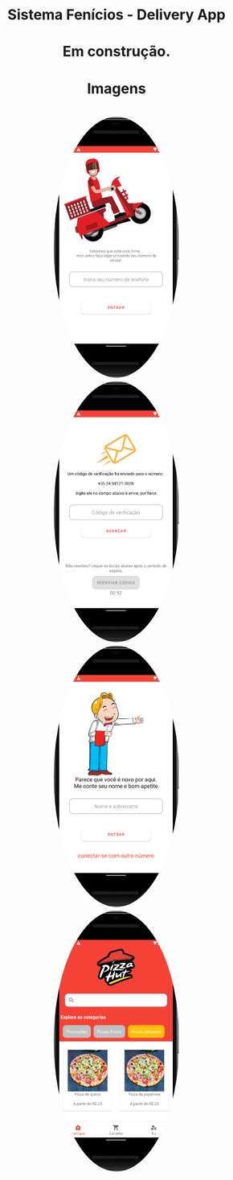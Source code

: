 <h1 align="center">Sistema Fenícios - Delivery App </h1>
<h1 align="center">Em construção.</h1>
<h1 align="center">Imagens</h1>


<h1 align="center">
  <img style="border-radius: 50%;" src="./assets/login.png" width="250px;" alt=""/>
  <img style="border-radius: 50%;" src="./assets/phoneAuth.png" width="250px;" alt=""/>
  <img style="border-radius: 50%;" src="./assets/register.png" width="250px;" alt=""/>
  <img style="border-radius: 50%;" src="./assets/innerApp.png" width="250px;" alt=""/>
  </h1>
